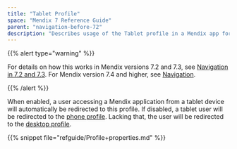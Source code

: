 ```yaml
---
title: "Tablet Profile"
space: "Mendix 7 Reference Guide"
parent: "navigation-before-72"
description: "Describes usage of the Tablet profile in a Mendix app for Mendix versions 7.0 and 7.1."
---
```


{{% alert type="warning" %}}

For details on how this works in Mendix versions 7.2 and 7.3, see [Navigation in 7.2 and 7.3](navigation-in-72-and-73). For Mendix version 7.4 and higher, see [Navigation](navigation).

{{% /alert %}}

When enabled, a user accessing a Mendix application from a tablet device will automatically be redirected to this profile. If disabled, a tablet user will be redirected to the [phone profile](phone-profile). Lacking that, the user will be redirected to the [desktop profile](desktop-profile).

{{% snippet file="refguide/Profile+properties.md" %}}
